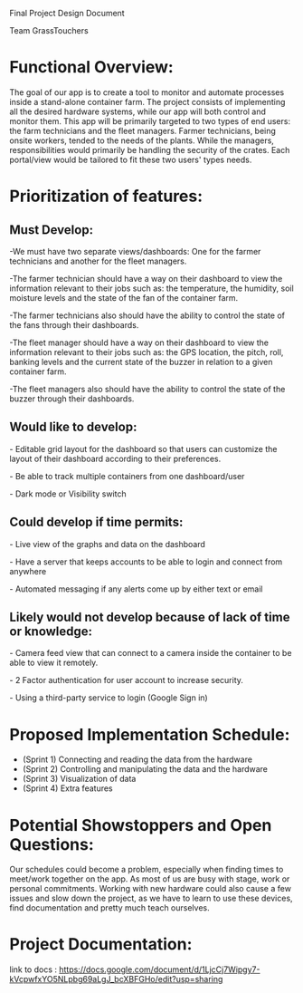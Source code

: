 Final Project Design Document

Team GrassTouchers

# **Functional Overview:**

The goal of our app is to create a tool to monitor and automate processes inside a stand-alone container farm.  The project consists of implementing all the desired hardware systems, while our app will both control and monitor them. This app will be primarily targeted to two types of end users: the farm technicians and the fleet managers. Farmer technicians, being onsite workers, tended to the needs of the plants. While the managers, responsibilities would primarily be handling the security of the crates.  Each portal/view would be tailored to fit these two users' types needs.

# **Prioritization of features:**

## **Must Develop:**

-We must have two separate views/dashboards: One for the farmer technicians and another for the fleet managers.

-The farmer technician should have a way on their dashboard to view the information relevant to their jobs such as: the temperature, the humidity, soil moisture levels and the state of the fan of the container farm.

-The farmer technicians also should have the ability to control the state of the fans through their dashboards.

-The fleet manager should have a way on their dashboard to view the information relevant to their jobs such as: the GPS location, the pitch, roll, banking levels and the current state of the buzzer in relation to a given container farm.


-The fleet managers also should have the ability to control the state of the buzzer through their dashboards.


## **Would like to develop:**

\- Editable grid layout for the dashboard so that users can customize the layout of their dashboard according to their preferences. 

\- Be able to track multiple containers from one dashboard/user

\- Dark mode or Visibility switch

## **Could develop if time permits:**
\- Live view of the graphs and data on the dashboard

\- Have a server that keeps accounts to be able to login and connect from anywhere

\- Automated messaging if any alerts come up by either text or email

## **Likely would not develop because of lack of time or knowledge:**
\- Camera feed view that can connect to a camera inside the container to be able to view it remotely.

\- 2 Factor authentication for user account to increase security.

\- Using a third-party service to login (Google Sign in)
#
#
# **Proposed Implementation Schedule:**

- (Sprint 1) Connecting and reading the data from the hardware
- (Sprint 2) Controlling and manipulating the data and the hardware
- (Sprint 3) Visualization of data
- (Sprint 4) Extra features

# **Potential Showstoppers and Open Questions:**

Our schedules could become a problem, especially when finding times to meet/work together on the app. As most of us are busy with stage, work or personal commitments.  Working with new hardware could also cause a few issues and slow down the project, as we have to learn to use these devices, find documentation and pretty much teach ourselves.

# **Project Documentation:**

link to docs : https://docs.google.com/document/d/1LjcCj7Wipgy7-kVcpwfxYO5NLpbg69aLgJ_bcXBFGHo/edit?usp=sharing

